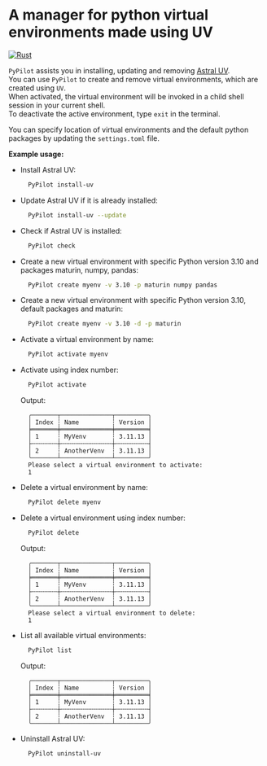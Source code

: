 # A manager for python virtual environments made using UV

[![Rust](https://github.com/FrodeUlr/PyPilot/actions/workflows/rust.yml/badge.svg?branch=master)](https://github.com/FrodeUlr/PyPilot/actions/workflows/rust.yml)

`PyPilot` assists you in installing, updating and removing [Astral UV](https://docs.astral.sh/uv/).  
You can use `PyPilot` to create and remove virtual environments, which are created using `UV`.  
When activated, the virtual environment will be invoked in a child shell session in your current shell.  
To deactivate the active environment, type `exit` in the terminal.

You can specify location of virtual environments and the default python packages by updating the `settings.toml` file.

**Example usage:**

- Install Astral UV:

  ```bash
    PyPilot install-uv
  ```

- Update Astral UV if it is already installed:

  ```bash
    PyPilot install-uv --update
  ```

- Check if Astral UV is installed:

  ```bash
    PyPilot check
  ```

- Create a new virtual environment with specific Python version 3.10 and packages maturin, numpy, pandas:

  ```bash
    PyPilot create myenv -v 3.10 -p maturin numpy pandas
  ```

- Create a new virtual environment with specific Python version 3.10, default packages and maturin:

  ```bash
    PyPilot create myenv -v 3.10 -d -p maturin
  ```

- Activate a virtual environment by name:

  ```bash
    PyPilot activate myenv
  ```

- Activate using index number:

  ```bash
    PyPilot activate
  ```

  Output:

  ```console
    ╭───────┬──────────────┬─────────╮
    │ Index ┆ Name         ┆ Version │
    ╞═══════╪══════════════╪═════════╡
    │ 1     ┆ MyVenv       ┆ 3.11.13 │
    ├╌╌╌╌╌╌╌┼╌╌╌╌╌╌╌╌╌╌╌╌╌╌┼╌╌╌╌╌╌╌╌╌┤
    │ 2     ┆ AnotherVenv  ┆ 3.11.13 │
    ╰───────┴──────────────┴─────────╯
    Please select a virtual environment to activate:
    1
  ```

- Delete a virtual environment by name:

  ```bash
    PyPilot delete myenv
  ```

- Delete a virtual environment using index number:

  ```bash
    PyPilot delete
  ```

  Output:

  ```console
    ╭───────┬──────────────┬─────────╮
    │ Index ┆ Name         ┆ Version │
    ╞═══════╪══════════════╪═════════╡
    │ 1     ┆ MyVenv       ┆ 3.11.13 │
    ├╌╌╌╌╌╌╌┼╌╌╌╌╌╌╌╌╌╌╌╌╌╌┼╌╌╌╌╌╌╌╌╌┤
    │ 2     ┆ AnotherVenv  ┆ 3.11.13 │
    ╰───────┴──────────────┴─────────╯
    Please select a virtual environment to delete:
    1
  ```

- List all available virtual environments:

  ```bash
    PyPilot list
  ```

  Output:

  ```console
    ╭───────┬──────────────┬─────────╮
    │ Index ┆ Name         ┆ Version │
    ╞═══════╪══════════════╪═════════╡
    │ 1     ┆ MyVenv       ┆ 3.11.13 │
    ├╌╌╌╌╌╌╌┼╌╌╌╌╌╌╌╌╌╌╌╌╌╌┼╌╌╌╌╌╌╌╌╌┤
    │ 2     ┆ AnotherVenv  ┆ 3.11.13 │
    ╰───────┴──────────────┴─────────╯
  ```

- Uninstall Astral UV:

  ```bash
    PyPilot uninstall-uv
  ```

